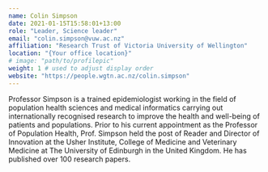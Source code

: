 ```yaml
---
name: Colin Simpson
date: 2021-01-15T15:58:01+13:00
role: "Leader, Science leader"
email: "colin.simpson@vuw.ac.nz"
affiliation: "Research Trust of Victoria University of Wellington"
location: "{Your office location}"
# image: "path/to/profilepic"
weight: 1 # used to adjust display order
website: "https://people.wgtn.ac.nz/colin.simpson"
---
```


Professor Simpson is a trained epidemiologist working in the field of population health sciences and medical informatics carrying out internationally recognised research to improve the health and well-being of patients and populations. Prior to his current appointment as the Professor of Population Health, Prof. Simpson held the post of Reader and Director of Innovation at the Usher Institute, College of Medicine and Veterinary Medicine at The University of Edinburgh in the United Kingdom. He has published over 100 research papers.
